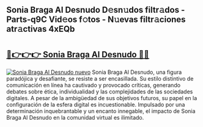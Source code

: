 ## Sonia Braga Al Desnudo D𝚎sn𝚞dos filtr𝚊dos - Parts-q9C Vid𝚎os f𝚘tos - N𝚞evas filtr𝚊ciones atr𝚊ctivas 4xEQb

# <h2><a href="http://mba7vy.tromn.icu/?c=Sonia+Braga+Al+Desnudo">🔗👉👉👉 Sonia Braga Al Desnudo 🔗🔗</a></h2>

[![Sonia Braga Al Desnudo nuevo](https://i.imgur.com/pEAQMta.gif)](http://mba7vy.tromn.icu/?c=Sonia+Braga+Al+Desnudo)
Sonia Braga Al Desnudo, una figura paradójica y desafiante, se resiste a ser encasillada. Su estilo distintivo de comunicación en línea ha cautivado y provocado críticas, generando debates sobre ética, individualidad y las complejidades de las sociedades digitales. A pesar de la ambigüedad de sus objetivos futuros, su papel en la configuración de la esfera digital es incuestionable. Impulsado por una determinación inquebrantable y un encanto innegable, el impacto de Sonia Braga Al Desnudo en la comunidad virtual es ilimitado.

